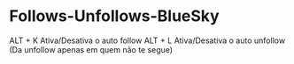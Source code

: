 # Follows-Unfollows-BlueSky

ALT + K Ativa/Desativa o auto follow
ALT + L Ativa/Desativa o auto unfollow (Da unfollow apenas em quem não te segue)
